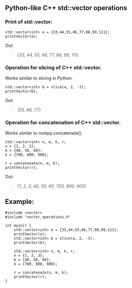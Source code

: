 ## **Python-like C++ std::vector operations**

### **Print of std::vector:**

```plaintext
std::vector<int> a = {33,44,55,66,77,88,99,111};
printVector(a);
```

Out:

> _{33, 44, 55, 66, 77, 88, 99, 111}_

### **Operation for slicing of C++ std::vector.**

Works similar to slicing in Python.

```plaintext
std::vector<int> b = slice(a, 2, -3);
printVector(b);
```

Out:

> _{55, 66, 77}_

### **Operation for concatenation of C++ std::vector.**

Works similar to numpy.concatenate().

```plaintext
std::vector<int> n, m, k, r;
n = {1, 2, 3};
m = {40, 50, 60};
k = {700, 800, 900};

r = concatenate(n, m, k);
printVector(r);
```

Out:

> _{1, 2, 3, 40, 50, 60, 700, 800, 900}_

## **Example:**

```plaintext
#include <vector>
#include "vector_operations.h"

int main() {
	std::vector<int> a = {33,44,55,66,77,88,99,111};
	printVector(a);
	std::vector<int> b = slice(a, 2, -3);
	printVector(b);

	std::vector<int> n, m, k, r;
	n = {1, 2, 3};
	m = {40, 50, 60};
	k = {700, 800, 900};

	r = concatenate(n, m, k);
	printVector(r);
}
```
